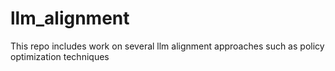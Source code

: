 # llm_alignment
This repo includes work on several llm alignment approaches such as policy optimization techniques
